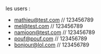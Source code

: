 les users :

- mathieu@test.com // 123456789
- mel@test.com // 123456789
- namjoon@test.com // 123456789
- pouf@pouf.com // 123456789
- bonjour@lol.com // 123456789
